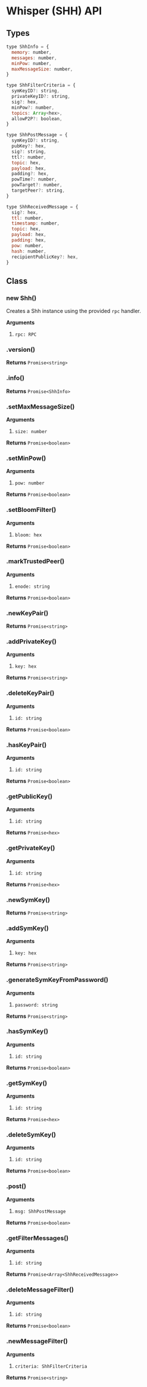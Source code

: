 # Whisper (SHH) API

## Types

```js
type ShhInfo = {
  memory: number,
  messages: number,
  minPow: number,
  maxMessageSize: number,
}

type ShhFilterCriteria = {
  symKeyID?: string,
  privateKeyID?: string,
  sig?: hex,
  minPow?: number,
  topics: Array<hex>,
  allowP2P?: boolean,
}

type ShhPostMessage = {
  symKeyID?: string,
  pubKey?: hex,
  sig?: string,
  ttl?: number,
  topic: hex,
  payload: hex,
  padding?: hex,
  powTime?: number,
  powTarget?: number,
  targetPeer?: string,
}

type ShhReceivedMessage = {
  sig?: hex,
  ttl: number,
  timestamp: number,
  topic: hex,
  payload: hex,
  padding: hex,
  pow: number,
  hash: number,
  recipientPublicKey?: hex,
}
```

## Class

### new Shh()

Creates a Shh instance using the provided `rpc` handler.

**Arguments**

1. `rpc: RPC`

### .version()

**Returns** `Promise<string>`

### .info()

**Returns** `Promise<ShhInfo>`

### .setMaxMessageSize()

**Arguments**

1. `size: number`

**Returns** `Promise<boolean>`

### .setMinPow()

**Arguments**

1. `pow: number`

**Returns** `Promise<boolean>`

### .setBloomFilter()

**Arguments**

1. `bloom: hex`

**Returns** `Promise<boolean>`

### .markTrustedPeer()

**Arguments**

1. `enode: string`

**Returns** `Promise<boolean>`

### .newKeyPair()

**Returns** `Promise<string>`

### .addPrivateKey()

**Arguments**

1. `key: hex`

**Returns** `Promise<string>`

### .deleteKeyPair()

**Arguments**

1. `id: string`

**Returns** `Promise<boolean>`

### .hasKeyPair()

**Arguments**

1. `id: string`

**Returns** `Promise<boolean>`

### .getPublicKey()

**Arguments**

1. `id: string`

**Returns** `Promise<hex>`

### .getPrivateKey()

**Arguments**

1. `id: string`

**Returns** `Promise<hex>`

### .newSymKey()

**Returns** `Promise<string>`

### .addSymKey()

**Arguments**

1. `key: hex`

**Returns** `Promise<string>`

### .generateSymKeyFromPassword()

**Arguments**

1. `password: string`

**Returns** `Promise<string>`

### .hasSymKey()

**Arguments**

1. `id: string`

**Returns** `Promise<boolean>`

### .getSymKey()

**Arguments**

1. `id: string`

**Returns** `Promise<hex>`

### .deleteSymKey()

**Arguments**

1. `id: string`

**Returns** `Promise<boolean>`

### .post()

**Arguments**

1. `msg: ShhPostMessage`

**Returns** `Promise<boolean>`

### .getFilterMessages()

**Arguments**

1. `id: string`

**Returns** `Promise<Array<ShhReceivedMessage>>`

### .deleteMessageFilter()

**Arguments**

1. `id: string`

**Returns** `Promise<boolean>`

### .newMessageFilter()

**Arguments**

1. `criteria: ShhFilterCriteria`

**Returns** `Promise<string>`
